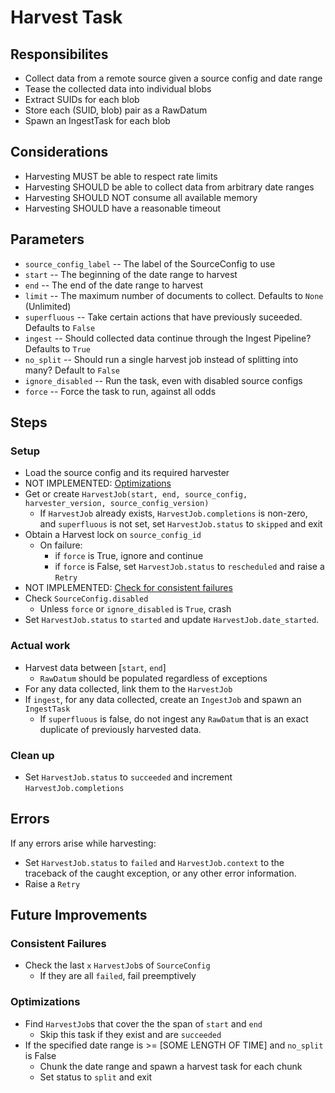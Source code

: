 # Harvest Task

## Responsibilites
* Collect data from a remote source given a source config and date range
* Tease the collected data into individual blobs
* Extract SUIDs for each blob
* Store each (SUID, blob) pair as a RawDatum
* Spawn an IngestTask for each blob


## Considerations
* Harvesting MUST be able to respect rate limits
* Harvesting SHOULD be able to collect data from arbitrary date ranges
* Harvesting SHOULD NOT consume all available memory
* Harvesting SHOULD have a reasonable timeout


## Parameters
* `source_config_label` -- The label of the SourceConfig to use
* `start` -- The beginning of the date range to harvest
* `end` -- The end of the date range to harvest
* `limit` -- The maximum number of documents to collect. Defaults to `None` (Unlimited)
* `superfluous` -- Take certain actions that have previously suceeded. Defaults to `False`
* `ingest` -- Should collected data continue through the Ingest Pipeline? Defaults to `True`
* `no_split` -- Should run a single harvest job instead of splitting into many? Default to `False`
* `ignore_disabled` -- Run the task, even with disabled source configs
* `force` -- Force the task to run, against all odds


## Steps

### Setup
* Load the source config and its required harvester
* NOT IMPLEMENTED: [Optimizations](#optimizations)
* Get or create `HarvestJob(start, end, source_config, harvester_version, source_config_version)`
  * If `HarvestJob` already exists, `HarvestJob.completions` is non-zero, and `superfluous` is not set, set `HarvestJob.status` to `skipped` and exit
* Obtain a Harvest lock on `source_config_id`
  * On failure:
    * if `force` is True, ignore and continue
    * if `force` is False, set `HarvestJob.status` to `rescheduled` and raise a `Retry`
* NOT IMPLEMENTED: [Check for consistent failures](#consistent-failures)
* Check `SourceConfig.disabled`
  * Unless `force` or `ignore_disabled` is `True`, crash
* Set `HarvestJob.status` to `started` and update `HarvestJob.date_started`.

### Actual work
* Harvest data between [`start`, `end`]
  * `RawDatum` should be populated regardless of exceptions
* For any data collected, link them to the `HarvestJob`
* If `ingest`, for any data collected, create an `IngestJob` and spawn an `IngestTask`
  * If `superfluous` is false, do not ingest any `RawDatum` that is an exact duplicate of previously harvested data.

### Clean up
* Set `HarvestJob.status` to `succeeded` and increment `HarvestJob.completions`

## Errors
If any errors arise while harvesting:
* Set `HarvestJob.status` to `failed` and `HarvestJob.context` to the traceback of the caught exception, or any other error information.
* Raise a `Retry`


## Future Improvements

### Consistent Failures
* Check the last `x` `HarvestJob`s of `SourceConfig`
  * If they are all `failed`, fail preemptively

### Optimizations
* Find `HarvestJob`s that cover the the span of `start` and `end`
  * Skip this task if they exist and are `succeeded`
* If the specified date range is >= [SOME LENGTH OF TIME] and `no_split` is False
  * Chunk the date range and spawn a harvest task for each chunk
  * Set status to `split` and exit
